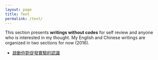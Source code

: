 ```yaml
---
layout: page
title: Text
permalink: /text/
---
```


This section presents **writings without codes** for self review and anyone who is interested in my thought. My English and Chinese writings are organized in two sections for now (2016).  

- [啟動你對促發實驗的認識](/Text/text_2016001/)
